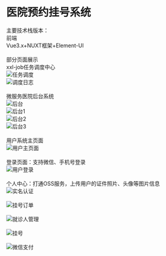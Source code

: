 # 医院预约挂号系统
主要技术栈版本：<br>
前端 <br>
Vue3.x+NUXT框架+Element-UI
<br>
<br>
部分页面展示<br>
xxl-job任务调度中心<br>
![任务调度](https://user-images.githubusercontent.com/81365742/218898854-ebf25961-2411-43fb-bfd1-d7336a1c338d.png)
<br>
![调度日志](https://user-images.githubusercontent.com/81365742/218905817-095e80a1-f524-405e-b617-26df9bafd230.png)
<br>
<br>
微服务医院后台系统<br>
![后台](https://user-images.githubusercontent.com/81365742/218951474-a68f4e20-e80d-4ffd-90fb-68182c59cb8a.png)
<br>
![后台1](https://user-images.githubusercontent.com/81365742/218951611-39600417-beef-425a-ba3c-94444eb36663.png)
<br>
![后台2](https://user-images.githubusercontent.com/81365742/218951842-60ac674c-d940-4475-8370-761da1cf9b6c.png)
<br>
![后台3](https://user-images.githubusercontent.com/81365742/218952549-0dfcac14-6b65-4871-839c-0b5c8225abc2.png)
<br><br>
用户系统主页面<br>
![用户主页面](https://user-images.githubusercontent.com/81365742/218896184-97d4e6bc-b7d3-43b9-bdf0-0b5a178ffc1f.png)
<br>
<br>
登录页面：支持微信、手机号登录<br>
![用户登录](https://user-images.githubusercontent.com/81365742/218897214-0cfa29d6-ec7b-4c35-8ea4-fdd69902c6d0.png)
<br>
<br>
个人中心：打通OSS服务，上传用户的证件照片、头像等图片信息<br>
![实名认证](https://user-images.githubusercontent.com/81365742/218897896-a17a8e3f-1c07-49a2-bbc2-22f2ea65a6f0.png)
<br>
<br>
![挂号订单](https://user-images.githubusercontent.com/81365742/218897902-68c55fb9-7a34-4156-bc31-2102048d6112.png)
<br>
<br>
![就诊人管理](https://user-images.githubusercontent.com/81365742/218897909-31046308-5539-4b6b-a342-e26708e0ab61.png)
<br>
<br>
![挂号](https://user-images.githubusercontent.com/81365742/218898937-6cc30b61-6af4-4819-a626-1678effafe7e.png)
<br><br>
![微信支付](https://user-images.githubusercontent.com/81365742/218905572-7aeb5fef-e7ac-40e0-8706-bf9d3f8506a3.png)
<br><br>

